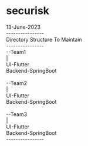 # securisk
13-June-2023<br/>
----------------<br/>
Directory Structure To Maintain<br/>
----------------<br/>
--Team1<br/>
  |<br/>
  UI-Flutter<br/>
  Backend-SpringBoot<br/>
<br/>
--Team2<br/>
  |<br/>
  UI-Flutter<br/>
  Backend-SpringBoot<br/>
<br/>
--Team3<br/>
  |<br/>
  UI-Flutter<br/>
  Backend-SpringBoot<br/>
----------------<br/>

